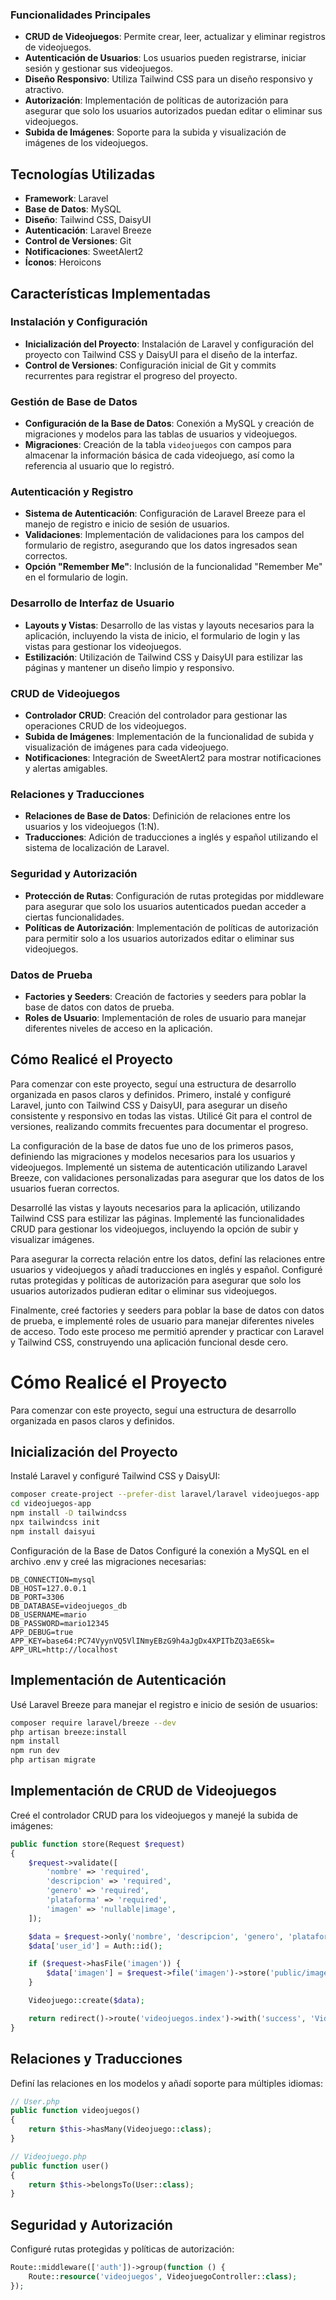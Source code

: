 ### Funcionalidades Principales

- **CRUD de Videojuegos**: Permite crear, leer, actualizar y eliminar registros de videojuegos.
- **Autenticación de Usuarios**: Los usuarios pueden registrarse, iniciar sesión y gestionar sus videojuegos.
- **Diseño Responsivo**: Utiliza Tailwind CSS para un diseño responsivo y atractivo.
- **Autorización**: Implementación de políticas de autorización para asegurar que solo los usuarios autorizados puedan editar o eliminar sus videojuegos.
- **Subida de Imágenes**: Soporte para la subida y visualización de imágenes de los videojuegos.

## Tecnologías Utilizadas

- **Framework**: Laravel
- **Base de Datos**: MySQL
- **Diseño**: Tailwind CSS, DaisyUI
- **Autenticación**: Laravel Breeze
- **Control de Versiones**: Git
- **Notificaciones**: SweetAlert2
- **Íconos**: Heroicons

## Características Implementadas

### Instalación y Configuración

- **Inicialización del Proyecto**: Instalación de Laravel y configuración del proyecto con Tailwind CSS y DaisyUI para el diseño de la interfaz.
- **Control de Versiones**: Configuración inicial de Git y commits recurrentes para registrar el progreso del proyecto.

### Gestión de Base de Datos

- **Configuración de la Base de Datos**: Conexión a MySQL y creación de migraciones y modelos para las tablas de usuarios y videojuegos.
- **Migraciones**: Creación de la tabla `videojuegos` con campos para almacenar la información básica de cada videojuego, así como la referencia al usuario que lo registró.

### Autenticación y Registro

- **Sistema de Autenticación**: Configuración de Laravel Breeze para el manejo de registro e inicio de sesión de usuarios.
- **Validaciones**: Implementación de validaciones para los campos del formulario de registro, asegurando que los datos ingresados sean correctos.
- **Opción "Remember Me"**: Inclusión de la funcionalidad "Remember Me" en el formulario de login.

### Desarrollo de Interfaz de Usuario

- **Layouts y Vistas**: Desarrollo de las vistas y layouts necesarios para la aplicación, incluyendo la vista de inicio, el formulario de login y las vistas para gestionar los videojuegos.
- **Estilización**: Utilización de Tailwind CSS y DaisyUI para estilizar las páginas y mantener un diseño limpio y responsivo.

### CRUD de Videojuegos

- **Controlador CRUD**: Creación del controlador para gestionar las operaciones CRUD de los videojuegos.
- **Subida de Imágenes**: Implementación de la funcionalidad de subida y visualización de imágenes para cada videojuego.
- **Notificaciones**: Integración de SweetAlert2 para mostrar notificaciones y alertas amigables.

### Relaciones y Traducciones

- **Relaciones de Base de Datos**: Definición de relaciones entre los usuarios y los videojuegos (1:N).
- **Traducciones**: Adición de traducciones a inglés y español utilizando el sistema de localización de Laravel.

### Seguridad y Autorización

- **Protección de Rutas**: Configuración de rutas protegidas por middleware para asegurar que solo los usuarios autenticados puedan acceder a ciertas funcionalidades.
- **Políticas de Autorización**: Implementación de políticas de autorización para permitir solo a los usuarios autorizados editar o eliminar sus videojuegos.

### Datos de Prueba

- **Factories y Seeders**: Creación de factories y seeders para poblar la base de datos con datos de prueba.
- **Roles de Usuario**: Implementación de roles de usuario para manejar diferentes niveles de acceso en la aplicación.

## Cómo Realicé el Proyecto
Para comenzar con este proyecto, seguí una estructura de desarrollo organizada en pasos claros y definidos. Primero, instalé y configuré Laravel, junto con Tailwind CSS y DaisyUI, para asegurar un diseño consistente y responsivo en todas las vistas. Utilicé Git para el control de versiones, realizando commits frecuentes para documentar el progreso.

La configuración de la base de datos fue uno de los primeros pasos, definiendo las migraciones y modelos necesarios para los usuarios y videojuegos. Implementé un sistema de autenticación utilizando Laravel Breeze, con validaciones personalizadas para asegurar que los datos de los usuarios fueran correctos.

Desarrollé las vistas y layouts necesarios para la aplicación, utilizando Tailwind CSS para estilizar las páginas. Implementé las funcionalidades CRUD para gestionar los videojuegos, incluyendo la opción de subir y visualizar imágenes.

Para asegurar la correcta relación entre los datos, definí las relaciones entre usuarios y videojuegos y añadí traducciones en inglés y español. Configuré rutas protegidas y políticas de autorización para asegurar que solo los usuarios autorizados pudieran editar o eliminar sus videojuegos.

Finalmente, creé factories y seeders para poblar la base de datos con datos de prueba, e implementé roles de usuario para manejar diferentes niveles de acceso. Todo este proceso me permitió aprender y practicar con Laravel y Tailwind CSS, construyendo una aplicación funcional desde cero.


# Cómo Realicé el Proyecto

Para comenzar con este proyecto, seguí una estructura de desarrollo organizada en pasos claros y definidos.

## Inicialización del Proyecto

Instalé Laravel y configuré Tailwind CSS y DaisyUI:

```sh
composer create-project --prefer-dist laravel/laravel videojuegos-app
cd videojuegos-app
npm install -D tailwindcss
npx tailwindcss init
npm install daisyui
```
Configuración de la Base de Datos
Configuré la conexión a MySQL en el archivo .env y creé las migraciones necesarias:

```env
DB_CONNECTION=mysql
DB_HOST=127.0.0.1
DB_PORT=3306
DB_DATABASE=videojuegos_db
DB_USERNAME=mario
DB_PASSWORD=mario12345
APP_DEBUG=true
APP_KEY=base64:PC74VyynVQ5VlINmyEBzG9h4aJgDx4XPITbZQ3aE6Sk=
APP_URL=http://localhost
```

## Implementación de Autenticación
Usé Laravel Breeze para manejar el registro e inicio de sesión de usuarios:
```sh
composer require laravel/breeze --dev
php artisan breeze:install
npm install
npm run dev
php artisan migrate
```
## Implementación de CRUD de Videojuegos
Creé el controlador CRUD para los videojuegos y manejé la subida de imágenes:

```php
public function store(Request $request)
{
    $request->validate([
        'nombre' => 'required',
        'descripcion' => 'required',
        'genero' => 'required',
        'plataforma' => 'required',
        'imagen' => 'nullable|image',
    ]);

    $data = $request->only('nombre', 'descripcion', 'genero', 'plataforma');
    $data['user_id'] = Auth::id();

    if ($request->hasFile('imagen')) {
        $data['imagen'] = $request->file('imagen')->store('public/imagenes');
    }

    Videojuego::create($data);

    return redirect()->route('videojuegos.index')->with('success', 'Videojuego creado correctamente.');
}
```

## Relaciones y Traducciones
Definí las relaciones en los modelos y añadí soporte para múltiples idiomas:

```php
// User.php
public function videojuegos()
{
    return $this->hasMany(Videojuego::class);
}

// Videojuego.php
public function user()
{
    return $this->belongsTo(User::class);
}
```

## Seguridad y Autorización
Configuré rutas protegidas y políticas de autorización:

```php
Route::middleware(['auth'])->group(function () {
    Route::resource('videojuegos', VideojuegoController::class);
});
```
